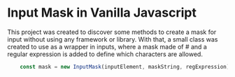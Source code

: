 # Input Mask in Vanilla Javascript

This project was created to discover some methods to create a mask for input without using any framework or library.
With that, a small class was created to use as a wrapper in inputs, where a mask made of # and a regular expression is added to define which characters are allowed.

```js
    const mask = new InputMask(inputElement, maskString, regExpression);
```

